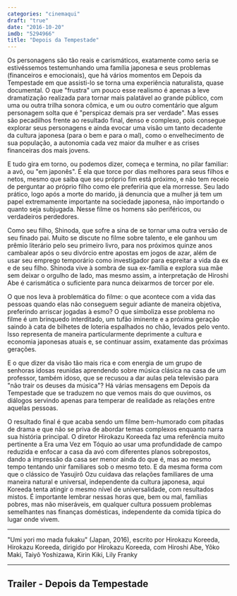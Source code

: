 ```yaml
---
categories: "cinemaqui"
draft: "true"
date: "2016-10-20"
imdb: "5294966"
title: "Depois da Tempestade"
---
```


Os personagens são tão reais e carismáticos, exatamente como seria se estivéssemos testemunhando uma família japonesa e seus problemas (financeiros e emocionais), que há vários momentos em Depois da Tempestade em que assisti-lo se torna uma experiência naturalista, quase documental. O que "frustra" um pouco esse realismo é apenas a leve dramatização realizada para tornar mais palatável ao grande público, com uma ou outra trilha sonora cômica, e um ou outro comentário que algum personagem solta que é "perspicaz demais pra ser verdade". Mas esses são pecadilhos frente ao resultado final, denso e complexo, pois consegue explorar seus personagens e ainda evocar uma visão um tanto decadente da cultura japonesa (para o bem e para o mal), como o envelhecimento de sua população, a autonomia cada vez maior da mulher e as crises financeiras dos mais jovens.

E tudo gira em torno, ou podemos dizer, começa e termina, no pilar familiar: a avó, ou "em japonês". É ela que torce por dias melhores para seus filhos e netos, mesmo que saiba que seu próprio fim está próximo, e não tem receio de perguntar ao próprio filho como ele preferiria que ela morresse. Seu lado prático, logo após a morte do marido, já denuncia que a mulher já tem um papel extremamente importante na sociedade japonesa, não importando o quanto seja subjugada. Nesse filme os homens são periféricos, ou verdadeiros perdedores.

Como seu filho, Shinoda, que sofre a sina de se tornar uma outra versão de seu finado pai. Muito se discute no filme sobre talento, e ele ganhou um prêmio literário pelo seu primeiro livro, para nos próximos quinze anos cambalear após o seu divórcio entre apostas em jogos de azar, além de usar seu emprego temporário como investigador para espreitar a vida da ex e de seu filho. Shinoda vive à sombra de sua ex-família e explora sua mãe sem deixar o orgulho de lado, mas mesmo assim, a interpretação de Hiroshi Abe é carismática o suficiente para nunca deixarmos de torcer por ele.

O que nos leva à problemática do filme: o que acontece com a vida das pessoas quando elas não conseguem seguir adiante de maneira objetiva, preferindo arriscar jogadas à esmo? O que simboliza esse problema no filme é um brinquedo interditado, um tufão iminente e a próxima geração saindo à cata de bilhetes de loteria espalhados no chão, levados pelo vento. Isso representa de maneira particularmente deprimente a cultura e economia japonesas atuais e, se continuar assim, exatamente das próximas gerações.

E o que dizer da visão tão mais rica e com energia de um grupo de senhoras idosas reunidas aprendendo sobre música clásica na casa de um professor, também idoso, que se recusou a dar aulas pela televisão para "não trair os deuses da música"? Há várias mensagens em Depois da Tempestade que se traduzem no que vemos mais do que ouvimos, os diálogos servindo apenas para temperar de realidade as relações entre aquelas pessoas.

O resultado final é que acaba sendo um filme bem-humorado com pitadas de drama e que não se priva de abordar temas complexos enquanto narra sua história principal. O diretor Hirokazu Koreeda faz uma referência muito pertinente a Era uma Vez em Tóquio ao usar uma profundidade de campo reduzida e enfocar a casa da avó com diferentes planos sobrepostos, dando a impressão da casa ser menor ainda do que é, mas ao mesmo tempo tentando unir familiares sob o mesmo teto. E da mesma forma com que o clássico de Yasujirô Ozu cuidava das relações familiares de uma maneira natural e universal, independente da cultura japonesa, aqui Koreeda tenta atingir o mesmo nível de universalidade, com resultados mistos. É importante lembrar nessas horas que, bem ou mal, famílias pobres, mas não miseráveis, em qualquer cultura possuem problemas semelhantes nas finanças domésticas, independente da comida típica do lugar onde vivem.

<hr>"Umi yori mo mada fukaku" (Japan, 2016), escrito por Hirokazu Koreeda, Hirokazu Koreeda, dirigido por Hirokazu Koreeda, com Hiroshi Abe, Yôko Maki, Taiyô Yoshizawa, Kirin Kiki, Lily Franky<hr>

<h2>Trailer - Depois da Tempestade<h2>
